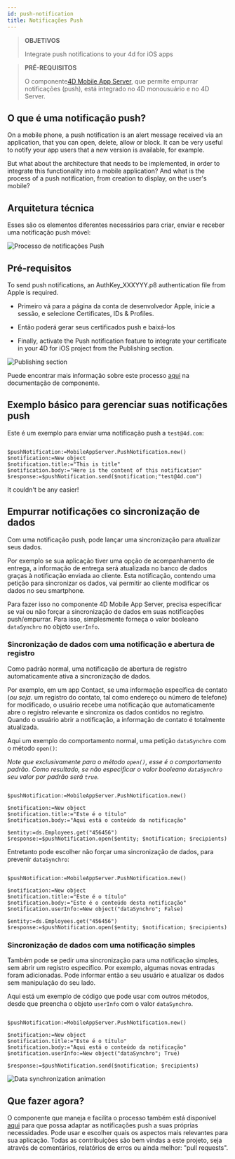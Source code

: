 ```yaml
---
id: push-notification
title: Notificações Push
---
```


> **OBJETIVOS**
> 
> Integrate push notifications to your 4d for iOS apps

> **PRÉ-REQUISITOS**
> 
> O componente[4D Mobile App Server](https://github.com/4d-for-ios/4D-Mobile-App-Server), que permite empurrar notificações (push), está integrado no 4D monousuário e no 4D Server.

## O que é uma notificação push?

On a mobile phone, a push notification is an alert message received via an application, that you can open, delete, allow or block. It can be very useful to notify your app users that a new version is available, for example.

But what about the architecture that needs to be implemented, in order to integrate this functionality into a mobile application? And what is the process of a push notification, from creation to display, on the user's mobile?

## Arquitetura técnica

Esses são os elementos diferentes necessários para criar, enviar e receber uma notificação push móvel:

![Processo de notificações Push](assets/en/push-notification/4D-for-ios-push-notification.png)

## Pré-requisitos

To send push notifications, an AuthKey_XXXYYY.p8 authentication file from Apple is required.

* Primeiro vá para a página da conta de desenvolvedor Apple, inicie a sessão, e selecione  Certificates, IDs & Profiles.

* Então poderá gerar seus certificados push e baixá-los

* Finally, activate the Push notification feature to integrate your certificate in your 4D for iOS project from the Publishing section.

![Publishing section](assets/en/push-notification/push-notification-publishing-section.png)

Puede encontrar mais informação sobre este processo [aqui](https://github.com/4d-for-ios/4D-Mobile-App-Server/blob/master/Documentation/Classes/PushNotification.md) na documentação de componente.

## Exemplo básico para gerenciar suas notificações push

Este é um exemplo para enviar uma notificação push a `test@4d.com`:

```4d

$pushNotification:=MobileAppServer.PushNotification.new() 
$notification:=New object 
$notification.title:="This is title" 
$notification.body:="Here is the content of this notification" 
$response:=$pushNotification.send($notification;"test@4d.com")

```

It couldn't be any easier!

## Empurrar notificações co sincronização de dados

Com uma notificação push, pode lançar uma sincronização para atualizar seus dados.

Por exemplo se sua aplicação tiver uma opção de acompanhamento de entrega, a informação de entrega será atualizada no banco de dados graças à notificação enviada ao cliente. Esta notificação, contendo uma petição para sincronizar os dados, vai permitir ao cliente modificar os dados no seu smartphone.

Para fazer isso no componente 4D Mobile App Server, precisa especificar se vai ou não forçar a sincronização de dados em suas notificações push/empurrar. Para isso, simplesmente forneça o valor booleano `dataSynchro` no objeto `userInfo`.

### Sincronização de dados com uma notificação e abertura de registro

Como padrão normal, uma notificação de abertura de registro automaticamente ativa a sincronização de dados.

Por exemplo, em um app Contact, se uma informação específica de contato (*ou seja.* um registro do contato, tal como endereço ou número de telefone) for modificado, o usuário recebe uma notificação que automaticamente abre o registro relevante e sincroniza os dados contidos no registro. Quando o usuário abrir a notificação, a informação de contato é totalmente atualizada.

Aqui um exemplo do comportamento normal,  uma petição `dataSynchro` com o método `open()`:

*Note que exclusivamente para o método `open()`, esse é o comportamento padrão. Como resultado, se não especificar o valor booleano `dataSynchro` seu valor por padrão será `true`.*

```4d

$pushNotification:=MobileAppServer.PushNotification.new()

$notification:=New object
$notification.title:="Este é o título" 
$notification.body:="Aqui está o conteúdo da notificação" 

$entity:=ds.Employees.get("456456")
$response:=$pushNotification.open($entity; $notification; $recipients)

```

Entretanto pode escolher não forçar uma sincronização de dados, para prevenir `dataSynchro`:

```4D 

$pushNotification:=MobileAppServer.PushNotification.new()

$notification:=New object
$notification.title:="Este é o título" 
$notification.body:="Este é o conteúdo desta notificação" 
$notification.userInfo:=New object("dataSynchro"; False)

$entity:=ds.Employees.get("456456")
$response:=$pushNotification.open($entity; $notification; $recipients)

```
### Sincronização de dados com uma notificação simples

Também pode se pedir uma sincronização para uma notificação simples, sem abrir um registro específico. Por exemplo, algumas novas entradas foram adicionadas. Pode informar então a seu usuário e atualizar os dados sem manipulação do seu lado.

Aqui está um exemplo de código que pode usar com outros métodos, desde que preencha o objeto `userInfo` com o valor `dataSynchro`.

```4d

$pushNotification:=MobileAppServer.PushNotification.new()

$notification:=New object
$notification.title:="Este é o título" 
$notification.body:="Aqui está o conteúdo da notificação" 
$notification.userInfo:=New object("dataSynchro"; True)

$response:=$pushNotification.send($notification; $recipients)

```
![Data synchronization animation](assets/en/push-notification/pushandSynchro.gif)

## Que fazer agora?

O componente que maneja e facilita o processo também está disponível [aqui](https://github.com/4d-for-ios/4D-Mobile-App-Server/blob/master/Documentation/Classes/PushNotification.md) para que possa adaptar as notificações push a suas próprias necessidades. Pode usar e escolher quais os aspectos mais relevantes para sua aplicação. Todas as contribuições são bem vindas a este projeto, seja através de comentários, relatórios de erros ou ainda melhor: "pull requests".


